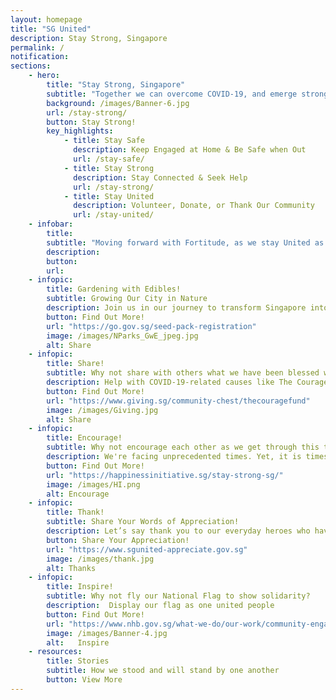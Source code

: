 ```yaml
---
layout: homepage
title: "SG United"
description: Stay Strong, Singapore
permalink: /
notification:
sections:
    - hero:
        title: "Stay Strong, Singapore"
        subtitle: "Together we can overcome COVID-19, and emerge stronger"
        background: /images/Banner-6.jpg
        url: /stay-strong/
        button: Stay Strong!
        key_highlights:
            - title: Stay Safe
              description: Keep Engaged at Home & Be Safe when Out
              url: /stay-safe/
            - title: Stay Strong
              description: Stay Connected & Seek Help
              url: /stay-strong/
            - title: Stay United
              description: Volunteer, Donate, or Thank Our Community
              url: /stay-united/                           
    - infobar:
        title:
        subtitle: "Moving forward with Fortitude, as we stay United as one people, remain Resilient in the face of adversity, and stand in Solidarity with one another. We will overcome. - DPM Heng Swee Keat, 26 May 2020 "
        description: 
        button:
        url:
    - infopic:
        title: Gardening with Edibles!
        subtitle: Growing Our City in Nature
        description: Join us in our journey to transform Singapore into a City in Nature and support the ’30 by 30’ goal. Sign up to receive a seed pack to grow edibles and nurture a love for gardening today!
        button: Find Out More!
        url: "https://go.gov.sg/seed-pack-registration"
        image: /images/NParks_GwE_jpeg.jpg
        alt: Share
    - infopic:
        title: Share!
        subtitle: Why not share with others what we have been blessed with?
        description: Help with COVID-19-related causes like The Courage Fund today.
        button: Find Out More!
        url: "https://www.giving.sg/community-chest/thecouragefund"
        image: /images/Giving.jpg
        alt: Share
    - infopic:
        title: Encourage!
        subtitle: Why not encourage each other as we get through this tough time?
        description: We're facing unprecedented times. Yet, it is times like this that the human spirit thrives. Join us by sharing stories and moments to encourage others through Happiness Initiative's campaign.
        button: Find Out More!
        url: "https://happinessinitiative.sg/stay-strong-sg/"
        image: /images/HI.png
        alt: Encourage
    - infopic:
        title: Thank!
        subtitle: Share Your Words of Appreciation!
        description: Let’s say thank you to our everyday heroes who have come forward to help Singapore fight COVID-19, including our frontline staff, essential workers and fellow Singaporeans in our community.
        button: Share Your Appreciation!
        url: "https://www.sgunited-appreciate.gov.sg"
        image: /images/thank.jpg
        alt: Thanks
    - infopic:
        title: Inspire!
        subtitle: Why not fly our National Flag to show solidarity?
        description:  Display our flag as one united people
        button: Find Out More!
        url: "https://www.nhb.gov.sg/what-we-do/our-work/community-engagement/education/resources/national-symbols/national-flag"
        image: /images/Banner-4.jpg
        alt:   Inspire
    - resources:
        title: Stories
        subtitle: How we stood and will stand by one another
        button: View More
--- 
```

